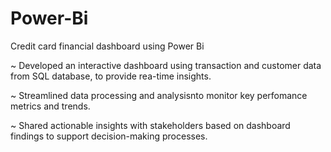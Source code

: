 # Power-Bi
 Credit card financial dashboard using Power Bi
 
~ Developed an interactive dashboard using transaction and customer data from SQL database, to provide rea-time insights.

~ Streamlined data processing and analysisnto monitor key perfomance metrics and trends.

~ Shared actionable insights with stakeholders based on dashboard findings to support decision-making processes.
